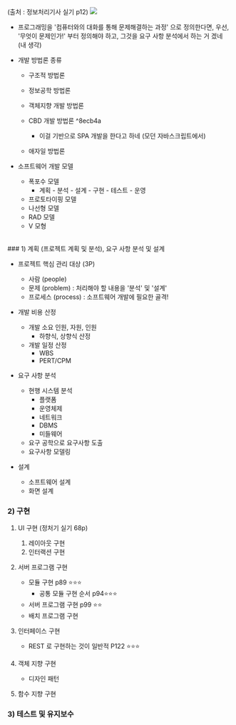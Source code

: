
(출처 : 정보처리기사 실기 p12)
![](https://i.imgur.com/lw7s50b.png)

- 프로그래밍을 '컴퓨터와의 대화를 통해 문제해결하는 과정' 으로 정의한다면, 우선, '무엇이 문제인가!' 부터 정의해야 하고, 그것을 요구 사항 분석에서 하는 거 겠네 (내 생각)


- 개발 방법론 종류 
	- 구조적 방법론
	- 정보공학 방법론
	- 객체지향 개발 방법론
	- CBD 개발 방법론 ^8ecb4a
		- 이걸 기반으로 SPA 개발을 한다고 하네 (모던 자바스크립트에서)

	- 애자일 방법론



- 소프트웨어 개발 모델 
	- 폭포수 모델
		- 계획 - 분석 - 설계 - 구현 - 테스트 - 운영 
	- 프로토타이핑 모델
	- 나선형 모델
	- RAD 모델
	- V 모형




<br>
### 1) 계획 (프로젝트 계획 및 분석), 요구 사항 분석 및 설계 

- 프로젝트 핵심 관리 대상 (3P)
	- 사람 (people) 
	- 문제 (problem) : 처리해야 할 내용을 '분석' 및 '설계'
	- 프로세스 (process) : 소프트웨어 개발에 필요한 골격! 

- 개발 비용 산정
	- 개발 소요 인원, 자원, 인원 
		- 하향식, 상향식 산정 
	- 개발 일정 산정 
		- WBS 
		- PERT/CPM

- 요구 사항 분석
	- 현행 시스템 분석
		- 플랫폼 
		- 운영체제
		- 네트워크
		- DBMS
		- 미들웨어
	- 요구 공학으로 요구사항 도출
	- 요구사항 모델링 


- 설계 
	- 소프트웨어 설계 
	- 화면 설계 



### 2) 구현 

1. UI 구현 (정처기 실기 68p)
	1. 레이아웃 구현 
	2. 인터랙션 구현 


2. 서버 프로그램 구현 
	- 모듈 구현 p89 ⭐⭐⭐ 
		- 공통 모듈 구현 순서 p94⭐⭐⭐ 
	- 서버 프로그램 구현 p99 ⭐⭐ 
	- 배치 프로그램 구현


3. 인터페이스 구현 
	- REST 로 구현하는 것이 일반적 P122 ⭐⭐⭐


4. 객체 지향 구현 
	- 디자인 패턴 


5. 함수 지향 구현 



### 3) 테스트 및 유지보수

